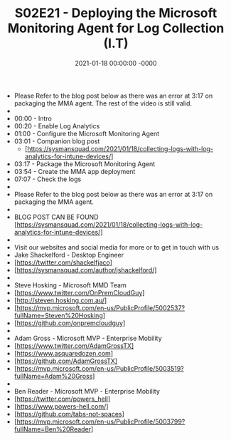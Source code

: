 ﻿---
layout: post
title: "S02E21 - Deploying the Microsoft Monitoring Agent for Log Collection (I.T)"
date: 2021-01-18 00:00:00 -0000
categories:
---
 * Please Refer to the blog post below as there was an error at 3:17 on packaging the MMA agent. The rest of the video is still valid.
 * 
 * 00:00 - Intro
 * 00:20 - Enable Log Analytics
 * 01:00 - Configure the Microsoft Monitoring Agent
 * 03:01 - Companion blog post
   - [https://sysmansquad.com/2021/01/18/collecting-logs-with-log-analytics-for-intune-devices/]
 * 03:17 - Package the Microsoft Monitoring Agent
 * 03:54 - Create the MMA app deployment
 * 07:07 - Check the logs
 * 
 * Please Refer to the blog post below as there was an error at 3:17 on packaging the MMA agent.
 * 
 * BLOG POST CAN BE FOUND [https://sysmansquad.com/2021/01/18/collecting-logs-with-log-analytics-for-intune-devices/]
 * 
 * Visit our websites and social media for more or to get in touch with us
 * Jake Shackelford - Desktop Engineer
 * [https://twitter.com/shackelfjaco]
 * [https://sysmansquad.com/author/jshackelford/]
 * 
 * Steve Hosking - Microsoft MMD Team
 * [https://www.twitter.com/OnPremCloudGuy]
 * [http://steven.hosking.com.au/]
 * [https://mvp.microsoft.com/en-us/PublicProfile/5002537?fullName=Steven%20Hosking]
 * [https://github.com/onpremcloudguy]
 * 
 * Adam Gross - Microsoft MVP - Enterprise Mobility
 * [https://www.twitter.com/AdamGrossTX]
 * [https://www.asquaredozen.com]
 * [https://github.com/AdamGrossTX]
 * [https://mvp.microsoft.com/en-us/PublicProfile/5003519?fullName=Adam%20Gross]
 * 
 * Ben Reader - Microsoft MVP - Enterprise Mobility
 * [https://twitter.com/powers_hell]
 * [https://www.powers-hell.com/]
 * [https://github.com/tabs-not-spaces]
 * [https://mvp.microsoft.com/en-us/PublicProfile/5003799?fullName=Ben%20Reader]
